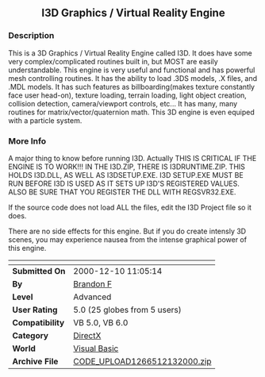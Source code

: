 ﻿<div align="center">

## I3D Graphics / Virtual Reality Engine


</div>

### Description

This is a 3D Graphics / Virtual Reality Engine called I3D. It does have some very complex/complicated routines built in, but MOST are easily understandable. This engine is very useful and functional and has powerful mesh controlling routines. It has the ability to load .3DS models, .X files, and .MDL models. It has such features as billboarding(makes texture constantly face user head-on), texture loading, terrain loading, light object creation, collision detection, camera/viewport controls, etc... It has many, many routines for matrix/vector/quaternion math. This 3D engine is even equiped with a particle system.
 
### More Info
 
A major thing to know before running I3D. Actually THIS IS CRITICAL IF THE ENGINE IS TO WORK!!! IN THE I3D.ZIP, THERE IS I3DRUNTIME.ZIP. THIS HOLDS I3D.DLL, AS WELL AS I3DSETUP.EXE. I3D SETUP.EXE MUST BE RUN BEFORE I3D IS USED AS IT SETS UP I3D'S REGISTERED VALUES. ALSO BE SURE THAT YOU REGISTER THE DLL WITH REGSVR32.EXE.

If the source code does not load ALL the files, edit the I3D Project file so it does.

There are no side effects for this engine. But if you do create intensly 3D scenes, you may experience nausea from the intense graphical power of this engine.


<span>             |<span>
---                |---
**Submitted On**   |2000-12-10 11:05:14
**By**             |[Brandon F](https://github.com/Planet-Source-Code/PSCIndex/blob/master/ByAuthor/brandon-f.md)
**Level**          |Advanced
**User Rating**    |5.0 (25 globes from 5 users)
**Compatibility**  |VB 5\.0, VB 6\.0
**Category**       |[DirectX](https://github.com/Planet-Source-Code/PSCIndex/blob/master/ByCategory/directx__1-44.md)
**World**          |[Visual Basic](https://github.com/Planet-Source-Code/PSCIndex/blob/master/ByWorld/visual-basic.md)
**Archive File**   |[CODE\_UPLOAD1266512132000\.zip](https://github.com/Planet-Source-Code/brandon-f-i3d-graphics-virtual-reality-engine__1-13576/archive/master.zip)








